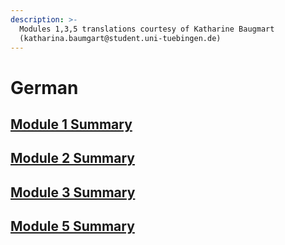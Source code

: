 ```yaml
---
description: >-
  Modules 1,3,5 translations courtesy of Katharine Baugmart
  (katharina.baumgart@student.uni-tuebingen.de)
---
```


# German

## [Module 1 Summary ](https://docs.google.com/document/d/1q3p1THOSVLON8b7p4wTLIgPJ9J8m0BSo/edit#heading=h.gjdgxs)

## [Module 2 Summary](https://docs.google.com/document/d/1xY503plnow7axD_HX7eFkuFx3PhtvGWia2jclynxxMk/edit?usp=sharing)

## [Module 3 Summary ](https://docs.google.com/document/d/145PnTqCj1cFBz_C9JPvubNGcR4WSTa22/edit?dls=true)

## [Module 5 Summary ](https://docs.google.com/document/d/1il-KeG4mExUgzEMa-9nxPbEFispIqJY6/edit#heading=h.gjdgxs)

